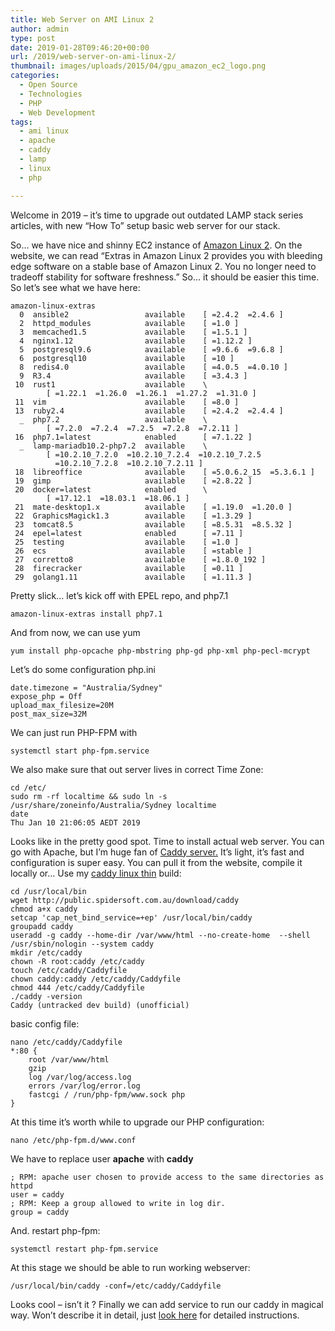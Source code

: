 ```yaml
---
title: Web Server on AMI Linux 2
author: admin
type: post
date: 2019-01-28T09:46:20+00:00
url: /2019/web-server-on-ami-linux-2/
thumbnail: images/uploads/2015/04/gpu_amazon_ec2_logo.png
categories:
  - Open Source
  - Technologies
  - PHP
  - Web Development
tags:
  - ami linux
  - apache
  - caddy
  - lamp
  - linux
  - php

---
```

Welcome in 2019 &#8211; it&#8217;s time to upgrade out outdated LAMP stack series articles, with new &#8220;How To&#8221; setup basic web server for our stack.

<!--more-->

So&#8230; we have nice and shinny EC2 instance of <a rel="noreferrer noopener" aria-label="Amazon Linux 2 (opens in a new tab)" href="https://aws.amazon.com/amazon-linux-2/" target="_blank">Amazon Linux 2</a>. On the website, we can read &#8220;Extras in Amazon Linux 2 provides you with bleeding edge software on a stable base of Amazon Linux 2. You no longer need to tradeoff stability for software freshness.&#8221; So&#8230; it should be easier this time. So let&#8217;s see what we have here:

```
amazon-linux-extras
  0  ansible2                 available    [ =2.4.2  =2.4.6 ]
  2  httpd_modules            available    [ =1.0 ]
  3  memcached1.5             available    [ =1.5.1 ]
  4  nginx1.12                available    [ =1.12.2 ]
  5  postgresql9.6            available    [ =9.6.6  =9.6.8 ]
  6  postgresql10             available    [ =10 ]
  8  redis4.0                 available    [ =4.0.5  =4.0.10 ]
  9  R3.4                     available    [ =3.4.3 ]
 10  rust1                    available    \
        [ =1.22.1  =1.26.0  =1.26.1  =1.27.2  =1.31.0 ]
 11  vim                      available    [ =8.0 ]
 13  ruby2.4                  available    [ =2.4.2  =2.4.4 ]
  _  php7.2                   available    \
        [ =7.2.0  =7.2.4  =7.2.5  =7.2.8  =7.2.11 ]
 16  php7.1=latest            enabled      [ =7.1.22 ]
  _  lamp-mariadb10.2-php7.2  available    \
        [ =10.2.10_7.2.0  =10.2.10_7.2.4  =10.2.10_7.2.5
          =10.2.10_7.2.8  =10.2.10_7.2.11 ]
 18  libreoffice              available    [ =5.0.6.2_15  =5.3.6.1 ]
 19  gimp                     available    [ =2.8.22 ]
 20  docker=latest            enabled      \
        [ =17.12.1  =18.03.1  =18.06.1 ]
 21  mate-desktop1.x          available    [ =1.19.0  =1.20.0 ]
 22  GraphicsMagick1.3        available    [ =1.3.29 ]
 23  tomcat8.5                available    [ =8.5.31  =8.5.32 ]
 24  epel=latest              enabled      [ =7.11 ]
 25  testing                  available    [ =1.0 ]
 26  ecs                      available    [ =stable ]
 27  corretto8                available    [ =1.8.0_192 ]
 28  firecracker              available    [ =0.11 ]
 29  golang1.11               available    [ =1.11.3 ]
 ```

Pretty slick&#8230; let&#8217;s kick off with EPEL repo, and php7.1  

`amazon-linux-extras install php7.1`

And from now, we can use yum

`yum install php-opcache php-mbstring php-gd php-xml php-pecl-mcrypt`

Let&#8217;s do some configuration php.ini 

```
date.timezone = "Australia/Sydney"
expose_php = Off
upload_max_filesize=20M
post_max_size=32M
```

We can just run PHP-FPM with

`systemctl start php-fpm.service`

We also make sure that out server lives in correct Time Zone:

```
cd /etc/
sudo rm -rf localtime && sudo ln -s /usr/share/zoneinfo/Australia/Sydney localtime
date
Thu Jan 10 21:06:05 AEDT 2019
```

Looks like in the pretty good spot. Time to install actual web server. You can go with Apache, but I&#8217;m huge fan of <a rel="noreferrer noopener" aria-label=" (opens in a new tab)" href="https://caddyserver.com/" target="_blank">Caddy server.</a> It&#8217;s light, it&#8217;s fast and configuration is super easy. You can pull it from the website, compile it locally or&#8230; Use my <a href="http://public.spidersoft.com.au/download/caddy" target="_blank" rel="noreferrer noopener" aria-label="caddy linux thin (opens in a new tab)">caddy linux thin</a> build:

```
cd /usr/local/bin
wget http://public.spidersoft.com.au/download/caddy
chmod a+x caddy
setcap 'cap_net_bind_service=+ep' /usr/local/bin/caddy
groupadd caddy
useradd -g caddy --home-dir /var/www/html --no-create-home  --shell /usr/sbin/nologin --system caddy
mkdir /etc/caddy
chown -R root:caddy /etc/caddy
touch /etc/caddy/Caddyfile
chown caddy:caddy /etc/caddy/Caddyfile
chmod 444 /etc/caddy/Caddyfile
./caddy -version
Caddy (untracked dev build) (unofficial)
```

basic config file:

```
nano /etc/caddy/Caddyfile
*:80 {
	root /var/www/html
	gzip
	log /var/log/access.log
	errors /var/log/error.log
	fastcgi / /run/php-fpm/www.sock php
}
```

At this time it&#8217;s worth while to upgrade our PHP configuration:

<pre class="wp-block-code"><code>nano /etc/php-fpm.d/www.conf</code></pre>

We have to replace user **apache** with **caddy**

<pre class="wp-block-code"><code>; RPM: apache user chosen to provide access to the same directories as httpd
user = caddy
; RPM: Keep a group allowed to write in log dir.
group = caddy</code></pre>

And. restart php-fpm:

<pre class="wp-block-code"><code>systemctl restart php-fpm.service</code></pre>

At this stage we should be able to run working webserver:

<pre class="wp-block-code"><code>/usr/local/bin/caddy -conf=/etc/caddy/Caddyfile</code></pre>

Looks cool &#8211; isn&#8217;t it ? Finally we can add service to run our caddy in magical way. Won&#8217;t describe it in detail, just <a rel="noreferrer noopener" aria-label="look here (opens in a new tab)" href="https://github.com/mholt/caddy/tree/master/dist/init/linux-systemd" target="_blank">look here</a> for detailed instructions.